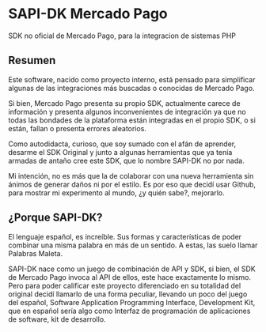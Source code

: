 # SAPI-DK Mercado Pago
SDK no oficial de Mercado Pago, para la integracion de sistemas PHP


## Resumen
Este software, nacido como proyecto interno, está pensado para simplificar algunas de las integraciones más buscadas o conocidas de Mercado Pago.

Si bien, Mercado Pago presenta su propio SDK, actualmente carece de información y presenta algunos inconvenientes de integración ya que no todas las bondades de la plataforma están integradas en el propio SDK, o si están, fallan o presenta errores aleatorios.  

Como autodidacta, curioso, que soy sumado con el afán de aprender, desarme el SDK Original y junto a algunas herramientas que ya tenía armadas de antaño cree este SDK, que lo nombre SAPI-DK no por nada.  

Mi intención, no es más que la de colaborar con una nueva herramienta sin ánimos de generar daños ni por el estilo. Es por eso que decidí usar Github, para mostrar mi experimento al mundo, ¿y quién sabe?, mejorarlo.

## ¿Porque SAPI-DK?
El lenguaje español, es increíble. Sus formas y características de poder combinar una misma palabra en más de un sentido. A estas, las suelo llamar Palabras Maleta.  

SAPI-DK nace como un juego de combinación de API y SDK, si bien, el SDK de Mercado Pago invoca al API de ellos, este hace exactamente lo mismo. Pero para poder calificar este proyecto diferenciado en su totalidad del original decidí llamarlo de una forma peculiar, llevando un poco del juego del español, Software Application Programming Interface, Development Kit, que en español sería algo como Interfaz de programación de aplicaciones de software, kit de desarrollo.

